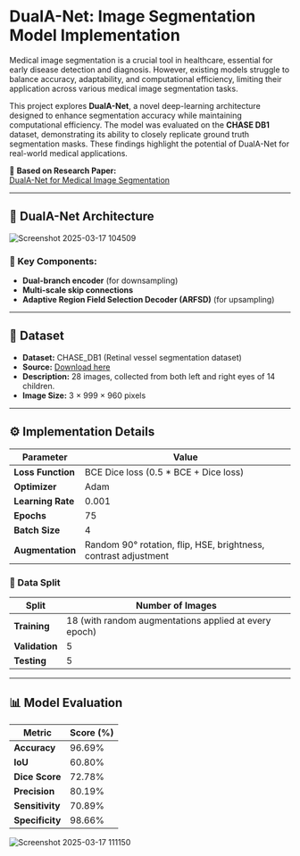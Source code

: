# DualA-Net: Image Segmentation Model Implementation

Medical image segmentation is a crucial tool in healthcare, essential for early disease detection and diagnosis. However, existing models struggle to balance accuracy, adaptability, and computational efficiency, limiting their application across various medical image segmentation tasks.

This project explores **DualA-Net**, a novel deep-learning architecture designed to enhance segmentation accuracy while maintaining computational efficiency. The model was evaluated on the **CHASE DB1** dataset, demonstrating its ability to closely replicate ground truth segmentation masks. These findings highlight the potential of DualA-Net for real-world medical applications.

📄 **Based on Research Paper:**  
[DualA-Net for Medical Image Segmentation](https://www.sciencedirect.com/science/article/abs/pii/S0169260723005436)

---

## 📌 DualA-Net Architecture  
![Screenshot 2025-03-17 104509](https://github.com/user-attachments/assets/a24a55f2-bce5-43c6-9346-157fad7598b0)

### 🔹 Key Components:  
- **Dual-branch encoder** (for downsampling)  
- **Multi-scale skip connections**  
- **Adaptive Region Field Selection Decoder (ARFSD)** (for upsampling)  

---

## 📂 Dataset  
- **Dataset:** CHASE_DB1 (Retinal vessel segmentation dataset)  
- **Source:** [Download here](https://researchdata.kingston.ac.uk/96/)  
- **Description:** 28 images, collected from both left and right eyes of 14 children.  
- **Image Size:** 3 × 999 × 960 pixels  

---

## ⚙️ Implementation Details  
| Parameter         | Value                                  |
|------------------|--------------------------------------|
| **Loss Function** | BCE Dice loss (0.5 * BCE + Dice loss) |
| **Optimizer**     | Adam                                  |
| **Learning Rate** | 0.001                                 |
| **Epochs**       | 75                                    |
| **Batch Size**    | 4                                     |
| **Augmentation**  | Random 90° rotation, flip, HSE, brightness, contrast adjustment |

### 🔹 Data Split  
| Split        | Number of Images |
|-------------|----------------|
| **Training**   | 18 (with random augmentations applied at every epoch) |
| **Validation** | 5  |
| **Testing**    | 5  |

---

## 📊 Model Evaluation  
| Metric       | Score (%) |
|-------------|----------|
| **Accuracy**  | 96.69%  |
| **IoU**       | 60.80%  |
| **Dice Score** | 72.78%  |
| **Precision**  | 80.19%  |
| **Sensitivity** | 70.89%  |
| **Specificity** | 98.66%  |

![Screenshot 2025-03-17 111150](https://github.com/user-attachments/assets/578b7860-6ed3-4cdc-9e82-8e02af2a4ce6)
